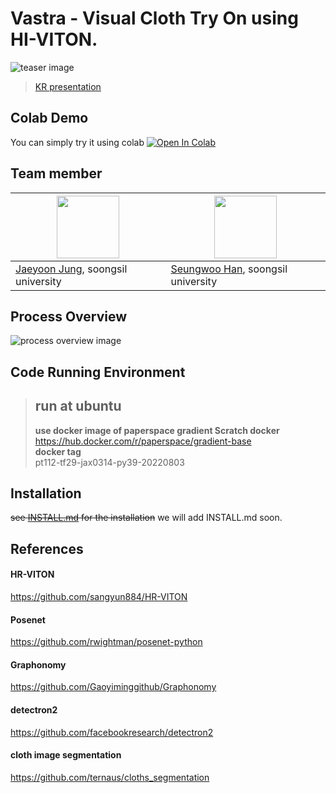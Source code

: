 # Vastra - Visual Cloth Try On using HI-VITON.
![teaser image](./figures/teaser.png)
> [KR presentation](./TryYours_presentation_kr.pdf)

## Colab Demo
You can simply try it using colab
[![Open In Colab](https://colab.research.google.com/assets/colab-badge.svg)](https://colab.research.google.com/drive/1fP5Wia4ukTp6WC5FlSa7InW7cOLXCePy?usp=sharing)

## Team member

|<img src="https://avatars.githubusercontent.com/lastdefiance20" width="100">| <img src="https://avatars.githubusercontent.com/hswek" width="100">|
|-|-|
|[Jaeyoon Jung](https://github.com/lastdefiance20), soongsil university|[Seungwoo Han](https://github.com/hswek), soongsil university|

## Process Overview
![process overview image](./figures/process_overview.png)

## Code Running Environment
> ## run at ubuntu
> **use docker image of paperspace gradient Scratch docker**\
> https://hub.docker.com/r/paperspace/gradient-base \
> **docker tag** \
> pt112-tf29-jax0314-py39-20220803

## Installation
~~see [INSTALL.md](./INSTALL.md) for the installation~~
we will add INSTALL.md soon.

## References
#### HR-VITON
https://github.com/sangyun884/HR-VITON
#### Posenet
https://github.com/rwightman/posenet-python
#### Graphonomy
https://github.com/Gaoyiminggithub/Graphonomy
#### detectron2
https://github.com/facebookresearch/detectron2
#### cloth image segmentation
https://github.com/ternaus/cloths_segmentation
